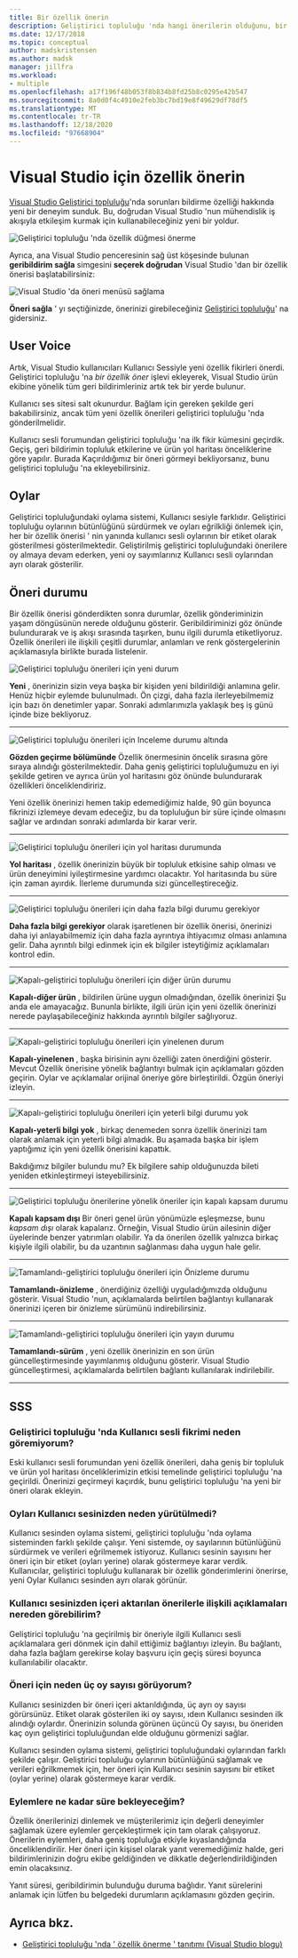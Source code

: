 ```yaml
---
title: Bir özellik önerin
description: Geliştirici topluluğu 'nda hangi önerilerin olduğunu, bir önerinizin nasıl yapılacağını ve önerilerin Visual Studio yol haritasında Microsoft tarafından nasıl kullanıldığını açıklar.
ms.date: 12/17/2018
ms.topic: conceptual
author: madskristensen
ms.author: madsk
manager: jillfra
ms.workload:
- multiple
ms.openlocfilehash: a17f196f48b053f8b834b8fd25b8c0295e42b547
ms.sourcegitcommit: 8a0d0f4c4910e2feb3bc7bd19e8f49629df78df5
ms.translationtype: MT
ms.contentlocale: tr-TR
ms.lasthandoff: 12/18/2020
ms.locfileid: "97668904"
---
```

# <a name="suggest-a-feature-for-visual-studio"></a>Visual Studio için özellik önerin

[Visual Studio Geliştirici topluluğu](https://aka.ms/feedback/suggest?space=8)'nda sorunları bildirme özelliği hakkında yeni bir deneyim sunduk. Bu, doğrudan Visual Studio 'nun mühendislik iş akışıyla etkileşim kurmak için kullanabileceğiniz yeni bir yoldur.

![Geliştirici topluluğu 'nda özellik düğmesi önerme](media/suggest-a-feature/suggest-feature-button.png)

Ayrıca, ana Visual Studio penceresinin sağ üst köşesinde bulunan **geribildirim sağla** simgesini **seçerek doğrudan** Visual Studio 'dan bir özellik önerisi başlatabilirsiniz:

![Visual Studio 'da öneri menüsü sağlama](media/suggest-a-feature/provide-suggestion.png)

**Öneri sağla** ' yı seçtiğinizde, önerinizi girebileceğiniz [Geliştirici topluluğu](https://aka.ms/feedback/suggest?space=8)' na gidersiniz.

## <a name="user-voice"></a>User Voice

Artık, Visual Studio kullanıcıları Kullanıcı Sessiyle yeni özellik fikirleri önerdi. Geliştirici topluluğu 'na *bir özellik öner* işlevi ekleyerek, Visual Studio ürün ekibine yönelik tüm geri bildirimleriniz artık tek bir yerde bulunur.

Kullanıcı ses sitesi salt okunurdur. Bağlam için gereken şekilde geri bakabilirsiniz, ancak tüm yeni özellik önerileri geliştirici topluluğu 'nda gönderilmelidir.

Kullanıcı sesli forumundan geliştirici topluluğu 'na ilk fikir kümesini geçirdik. Geçiş, geri bildirimin topluluk etkilerine ve ürün yol haritası önceliklerine göre yapılır. Burada Kaçırıldığımız bir öneri görmeyi bekliyorsanız, bunu geliştirici topluluğu 'na ekleyebilirsiniz.

## <a name="votes"></a>Oylar

Geliştirici topluluğundaki oylama sistemi, Kullanıcı sesiyle farklıdır. Geliştirici topluluğu oylarının bütünlüğünü sürdürmek ve oyları eğrilkliği önlemek için, her bir özellik önerisi ' nin yanında kullanıcı sesli oylarının bir etiket olarak gösterilmesi gösterilmektedir. Geliştirilmiş geliştirici topluluğundaki önerilere oy almaya devam ederken, yeni oy sayımlarınız Kullanıcı sesli oylarından ayrı olarak gösterilir.

## <a name="suggestion-status"></a>Öneri durumu

Bir özellik önerisi gönderdikten sonra durumlar, özellik gönderiminizin yaşam döngüsünün nerede olduğunu gösterir. Geribildiriminizi göz önünde bulundurarak ve iş akışı sırasında taşırken, bunu ilgili durumla etiketliyoruz. Özellik önerileri ile ilişkili çeşitli durumlar, anlamları ve renk göstergelerinin açıklamasıyla birlikte burada listelenir.

![Geliştirici topluluğu önerileri için yeni durum](../ide/media/SuggestStates/New.jpg)

**Yeni** , önerinizin sizin veya başka bir kişiden yeni bildirildiği anlamına gelir. Henüz hiçbir eylemde bulunulmadı. Ön çizgi, daha fazla ilerleyebilmemiz için bazı ön denetimler yapar. Sonraki adımlarımızla yaklaşık beş iş günü içinde bize bekliyoruz.

- - -

![Geliştirici topluluğu önerileri için Inceleme durumu altında](../ide/media/SuggestStates/UnderReview.jpg)

**Gözden geçirme bölümünde** Özellik önermesinin öncelik sırasına göre sıraya alındığı gösterilmektedir. Daha geniş geliştirici topluluğumuzu en iyi şekilde getiren ve ayrıca ürün yol haritasını göz önünde bulundurarak özellikleri önceliklendiririz.

Yeni özellik önerinizi hemen takip edemediğimiz halde, 90 gün boyunca fikrinizi izlemeye devam edeceğiz, bu da topluluğun bir süre içinde olmasını sağlar ve ardından sonraki adımlarda bir karar verir.

- - -

![Geliştirici topluluğu önerileri için yol haritası durumunda](../ide/media/SuggestStates/OnRoadmap.jpg)

**Yol haritası** , özellik önerinizin büyük bir topluluk etkisine sahip olması ve ürün deneyimini iyileştirmesine yardımcı olacaktır. Yol haritasında bu süre için zaman ayırdık. İlerleme durumunda sizi güncelleştireceğiz.

- - -

![Geliştirici topluluğu önerileri için daha fazla bilgi durumu gerekiyor](../ide/media/SuggestStates/NeedMoreInfo.jpg)

**Daha fazla bilgi gerekiyor** olarak işaretlenen bir özellik önerisi, önerinizi daha iyi anlayabilmemiz için daha fazla ayrıntıya ihtiyacımız olması anlamına gelir. Daha ayrıntılı bilgi edinmek için ek bilgiler isteytiğimiz açıklamaları kontrol edin.

- - -

![Kapalı-geliştirici topluluğu önerileri için diğer ürün durumu](../ide/media/SuggestStates/ClosedOtherProduct.jpg)

**Kapalı-diğer ürün** , bildirilen ürüne uygun olmadığından, özellik önerinizi Şu anda ele amayacağız. Bununla birlikte, ilgili ürün için yeni özellik önerinizi nerede paylaşabileceğiniz hakkında ayrıntılı bilgiler sağlıyoruz.

- - -

![Kapalı-geliştirici topluluğu önerileri için yinelenen durum](../ide/media/SuggestStates/ClosedDuplicate.jpg)

**Kapalı-yinelenen** , başka birisinin aynı özelliği zaten önerdiğini gösterir. Mevcut Özellik önerisine yönelik bağlantıyı bulmak için açıklamaları gözden geçirin. Oylar ve açıklamalar orijinal öneriye göre birleştirildi. Özgün öneriyi izleyin.

- - -

![Kapalı-geliştirici topluluğu önerileri için yeterli bilgi durumu yok](../ide/media/SuggestStates/ClosedNotEnoughInfo.jpg)

**Kapalı-yeterli bilgi yok** , birkaç denemeden sonra özellik önerinizi tam olarak anlamak için yeterli bilgi almadık. Bu aşamada başka bir işlem yaptığımız için yeni özellik önerisini kapattık.

Bakdığımız bilgiler bulundu mu? Ek bilgilere sahip olduğunuzda bileti yeniden etkinleştirmeyi isteyebilirsiniz.

- - -

![Geliştirici topluluğu önerilerine yönelik öneriler için kapalı kapsam durumu](../ide/media/SuggestStates/closed-out-of-scope.png)

**Kapalı kapsam dışı** Bir öneri genel ürün yönümüzle eşleşmezse, bunu *kapsam dışı* olarak kapalarız. Örneğin, Visual Studio ürün ailesinin diğer üyelerinde benzer yatırımları olabilir. Ya da önerilen özellik yalnızca birkaç kişiyle ilgili olabilir, bu da uzantının sağlanması daha uygun hale gelir.


- - -

![Tamamlandı-geliştirici topluluğu önerileri için Önizleme durumu](../ide/media/SuggestStates/CompletedPreview.jpg)

**Tamamlandı-önizleme** , önerdiğiniz özelliği uyguladığımızda olduğunu gösterir. Visual Studio 'nun, açıklamalarda belirtilen bağlantıyı kullanarak önerinizi içeren bir önizleme sürümünü indirebilirsiniz.

- - -

![Tamamlandı-geliştirici topluluğu önerileri için yayın durumu](../ide/media/SuggestStates/CompletedRelease.jpg)

**Tamamlandı-sürüm** , yeni özellik önerinizin en son ürün güncelleştirmesinde yayımlanmış olduğunu gösterir. Visual Studio güncelleştirmesi, açıklamalarda belirtilen bağlantı kullanılarak indirilebilir.

- - -

## <a name="faq"></a>SSS

### <a name="why-cant-i-see-my-user-voice-idea-in-developer-community"></a>Geliştirici topluluğu 'nda Kullanıcı sesli fikrimi neden göremiyorum?

Eski kullanıcı sesli forumundan yeni özellik önerileri, daha geniş bir topluluk ve ürün yol haritası önceliklerimizin etkisi temelinde geliştirici topluluğu 'na geçirildi. Önerinizi geçirmeyi kaçırdık, bunu geliştirici topluluğu 'na yeni bir öneri olarak ekleyin.

### <a name="why-have-the-votes-not-been-carried-over-from-user-voice"></a>Oyları Kullanıcı sesinizden neden yürütülmedi?

Kullanıcı sesinden oylama sistemi, geliştirici topluluğu 'nda oylama sisteminden farklı şekilde çalışır. Yeni sistemde, oy sayılarının bütünlüğünü sürdürmek ve verileri eğrilmemek istiyoruz. Kullanıcı sesinin sayısını her öneri için bir etiket (oyları yerine) olarak göstermeye karar verdik. Kullanıcılar, geliştirici topluluğu kullanarak bir özellik gönderimlerini önerirse, yeni Oylar Kullanıcı sesinden ayrı olarak görünür.

### <a name="where-can-i-see-comments-associated-with-the-suggestions-imported-from-user-voice"></a>Kullanıcı sesinizden içeri aktarılan önerilerle ilişkili açıklamaları nereden görebilirim?

Geliştirici topluluğu 'na geçirilmiş bir öneriyle ilgili Kullanıcı sesli açıklamalara geri dönmek için dahil ettiğimiz bağlantıyı izleyin. Bu bağlantı, daha fazla bağlam gerekirse kolay başvuru için geçiş süresi boyunca kullanılabilir olacaktır.

### <a name="why-can-i-see-three-vote-counts-for-a-suggestion"></a>Öneri için neden üç oy sayısı görüyorum?

Kullanıcı sesinizden bir öneri içeri aktarıldığında, üç ayrı oy sayısı görürsünüz. Etiket olarak gösterilen iki oy sayısı, ıdeın Kullanıcı sesinden ilk alındığı oylardır. Önerinizin solunda görünen üçüncü Oy sayısı, bu öneriden kaç oyın geliştirici topluluğundan elde olduğunu görmenizi sağlar.

Kullanıcı sesinden oylama sistemi, geliştirici topluluğundaki oylarından farklı şekilde çalışır. Geliştirici topluluğu oylarının bütünlüğünü sağlamak ve verileri eğrilkmemek için, her öneri için Kullanıcı sesinin sayısını bir etiket (oylar yerine) olarak göstermeye karar verdik.

### <a name="how-long-can-i-expect-actions-to-take"></a>Eylemlere ne kadar süre bekleyeceğim?

Özellik önerilerinizi dinlemek ve müşterilerimiz için değerli deneyimler sağlamak üzere eylemler gerçekleştirmek için tam olarak çalışıyoruz. Önerilerin eylemleri, daha geniş topluluğa etkiyle kıyaslandığında önceliklendirilir. Her öneri için kişisel olarak yanıt veremediğimiz halde, geri bildirimlerinizin doğru ekibe geldiğinden ve dikkatle değerlendirildiğinden emin olacaksınız.

Yanıt süresi, geribildirimin bulunduğu duruma bağlıdır. Yanıt sürelerini anlamak için lütfen bu belgedeki durumların açıklamasını gözden geçirin.

## <a name="see-also"></a>Ayrıca bkz.

- [Geliştirici topluluğu 'nda ' özellik önerme ' tanıtımı (Visual Studio blogu)](https://devblogs.microsoft.com/visualstudio/introducing-suggest-a-feature-in-developer-community/?utm_source=vs_developer_news&utm_medium=referral)
